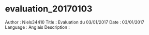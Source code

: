 # evaluation_20170103
Author : Niels34410
Title : Evaluation du 03/01/2017
Date : 03/01/2017
Language : Anglais
Description :
